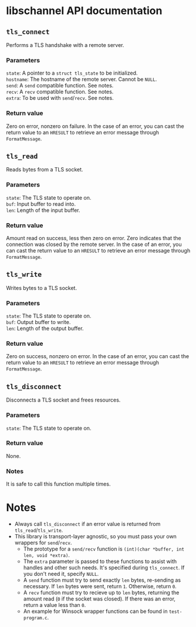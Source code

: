 # libschannel API documentation

## `tls_connect`
Performs a TLS handshake with a remote server.
### Parameters
`state`: A pointer to a `struct tls_state` to be initialized.   
`hostname`: The hostname of the remote server. Cannot be `NULL`.   
`send`: A `send` compatible function. See notes.   
`recv`: A `recv` compatible function. See notes.   
`extra`: To be used with `send`/`recv`. See notes.
### Return value
Zero on error, nonzero on failure. In the case of an error, you can cast the return value to an `HRESULT` to retrieve an error message through `FormatMessage`.

## `tls_read`
Reads bytes from a TLS socket.
### Parameters
`state`: The TLS state to operate on.   
`buf`: Input buffer to read into.   
`len`: Length of the input buffer.   
### Return value
Amount read on success, less then zero on error. Zero indicates that the connection was closed by the remote server. In the case of an error, you can cast the return value to an `HRESULT` to retrieve an error message through `FormatMessage`.

## `tls_write`
Writes bytes to a TLS socket.
### Parameters
`state`: The TLS state to operate on.   
`buf`: Output buffer to write.   
`len`: Length of the output buffer.   
### Return value
Zero on success, nonzero on error. In the case of an error, you can cast the return value to an `HRESULT` to retrieve an error message through `FormatMessage`.

## `tls_disconnect`
Disconnects a TLS socket and frees resources.
### Parameters
`state`: The TLS state to operate on.
### Return value
None.
### Notes
It is safe to call this function multiple times.

# Notes
* Always call `tls_disconnect` if an error value is returned from `tls_read`/`tls_write`.
* This library is transport-layer agnostic, so you must pass your own wrappers for `send`/`recv`. 
    * The prototype for a `send/recv` function is `(int)(char *buffer, int len, void *extra)`.
    * The `extra` parameter is passed to these functions to assist with handles and other such needs. It's specified during `tls_connect`. If you don't need it, specify `NULL`.
    * A `send` function must try to send exactly `len` bytes, re-sending as necessary. If `len` bytes were sent, return `1`. Otherwise, return `0`.
    * A `recv` function must try to recieve up to `len` bytes, returning the amount read (`0` if the socket was closed). If there was an error, return a value less than `0`.
    * An example for Winsock wrapper functions can be found in `test-program.c`.